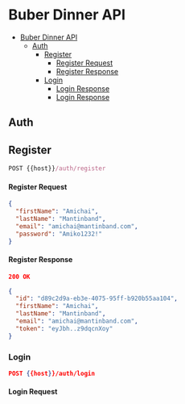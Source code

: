  # Buber Dinner API

- [Buber Dinner API](#buber-dinner-api)
  - [Auth](#auth)
    - [Register](#register)
      - [Register Request](#register-request)
      - [Register Response](#register-response)
    - [Login](#login)
      - [Login Response](#login-response)
      - [Login Response](#login-response)

## Auth

## Register

```js
POST {{host}}/auth/register
```

#### Register Request

```json
{
  "firstName": "Amichai",
  "lastName": "Mantinband",
  "email": "amichai@mantinband.com",
  "password": "Amiko1232!"
}
```

#### Register Response

```json
200 OK
```

```json
{
  "id": "d89c2d9a-eb3e-4075-95ff-b920b55aa104",
  "firstName": "Amichai",
  "lastName": "Mantinband",
  "email": "amichai@mantinband.com",
  "token": "eyJbh..z9dqcnXoy"
}
```

### Login

```json
POST {{host}}/auth/login
```

#### Login Request

```json

```